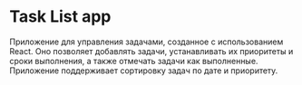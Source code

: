# Task List app

Приложение для управления задачами, созданное с использованием React. Оно позволяет добавлять задачи, устанавливать их приоритеты и сроки выполнения, а также отмечать задачи как выполненные. Приложение поддерживает сортировку задач по дате и приоритету.
